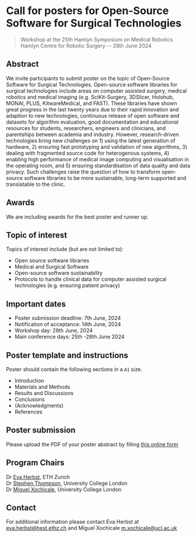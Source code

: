# Call for posters for Open-Source Software for Surgical Technologies
> Workshop at the 25th Hamlyn Symposium on Medical Robotics
> Hamlyn Centre for Robotic Surgery -- 28th June 2024

## Abstract
We invite participants to submit poster on the topic of Open-Source Software for Surgical Technologies.
Open-source software libraries for surgical technologies include areas on computer assisted surgery, medical robotics and medical imaging (e.g. SciKit-Surgery, 3DSlicer, Holohub, MONAI, PLUS, KitwareMedical, and FAST). These libraries have shown great progress in the last twenty years due to their rapid innovation and adaption to new technologies, continuous release of open software and datasets for algorithm evaluation, good documentation and educational resources for students, researchers, engineers and clinicians, and parentships between academia and industry. However, research-driven technologies bring new challenges on 1) using the latest generation of hardware, 2) ensuring fast prototyping and validation of new algorithms, 3) dealing with fragmented source code for heterogenous systems, 4) enabling high performance of medical image computing and visualisation in the operating room, and 5) ensuring standardisation of data quality and data privacy. Such challenges raise the question of how to transform open-source software libraries to be more sustainable, long-term supported and translatable to the clinic. 

## Awards
We are including awards for the best poster and runner up.

## Topic of interest
Topics of interest include (but are not limited to):
* Open source software libraries
* Medical and Surgical Software
* Open-source software sustainability
* Protocols to handle clinical data for computer assisted surgical technologies (e.g. ensuring patient privacy)

## Important dates
* Poster submission deadline: 7th June, 2024
* Notification of acceptance: 14th June, 2024
* Workshop day: 28th June, 2024
* Main conference days: 25th -28th June 2024

## Poster template and instructions
Poster should contain the following sections in a `A1` size. 
* Introduction
* Materials and Methods
* Results and Discussions
* Conclusions
* (Acknowledgments)
* References

## Poster submission
Please upload the PDF of your poster abstract by filling [this online form](TOADD)

## Program Chairs
Dr [Eva Herbst](https://evaherbst.github.io/personal_website/), ETH Zurich   
Dr [Stephen Thompson](https://mxochicale.github.io/), University College London   
Dr [Miguel Xochicale](https://mxochicale.github.io/), University College London    

## Contact 
For additional information please contact Eva Herbst at eva.herbst@hest.ethz.ch and Miguel Xochicale m.xochicale@ucl.ac.uk

